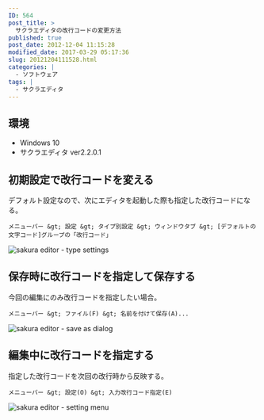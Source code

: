 ```yaml
---
ID: 564
post_title: >
  サクラエディタの改行コードの変更方法
published: true
post_date: 2012-12-04 11:15:28
modified_date: 2017-03-29 05:17:36
slug: 20121204111528.html
categories: |
  - ソフトウェア
tags: |
  - サクラエディタ
---
```

## 環境

* Windows 10
* サクラエディタ ver2.2.0.1

<!--more-->

## 初期設定で改行コードを変える

デフォルト設定なので、次にエディタを起動した際も指定した改行コードになる。

```
メニューバー &gt; 設定 &gt; タイプ別設定 &gt; ウィンドウタブ &gt; [デフォルトの文字コード]グループの「改行コード」
```
![sakura editor - type settings](https://i.imgur.com/Y0Oosab.png)


## 保存時に改行コードを指定して保存する

今回の編集にのみ改行コードを指定したい場合。

```
メニューバー &gt; ファイル(F) &gt; 名前を付けて保存(A)...
```

![sakura editor - save as dialog](https://i.imgur.com/g3Gcwgo.png)


## 編集中に改行コードを指定する

指定した改行コードを次回の改行時から反映する。

```
メニューバー &gt; 設定(O) &gt; 入力改行コード指定(E)
```
![sakura editor - setting menu](https://i.imgur.com/dz114tN.png?1)